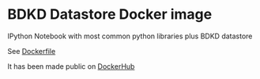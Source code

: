 # BDKD Datastore Docker image

IPython Notebook with most common python libraries plus BDKD datastore

See [Dockerfile](Dockerfile)

It has been made public on [DockerHub](https://hub.docker.com/r/bdkd/datastore/)

